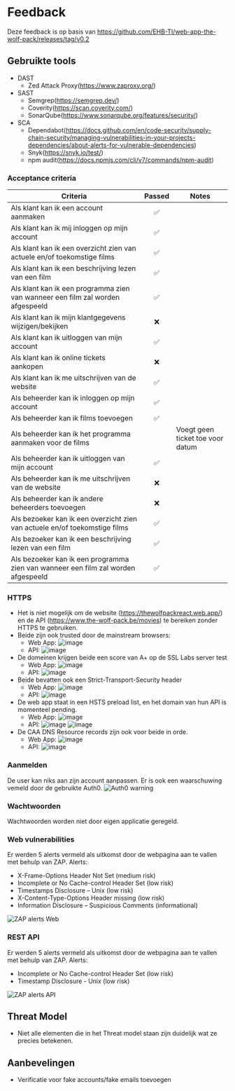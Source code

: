# Feedback
Deze feedback is op basis van https://github.com/EHB-TI/web-app-the-wolf-pack/releases/tag/v0.2

## Gebruikte tools
- DAST
    - Zed Attack Proxy(https://www.zaproxy.org/)
- SAST
    - Semgrep(https://semgrep.dev/)
    - Coverity(https://scan.coverity.com/)
    - SonarQube(https://www.sonarqube.org/features/security/)
- SCA
    - Dependabot(https://docs.github.com/en/code-security/supply-chain-security/managing-vulnerabilities-in-your-projects-dependencies/about-alerts-for-vulnerable-dependencies)
    - Snyk(https://snyk.io/test/)
    - npm audit(https://docs.npmjs.com/cli/v7/commands/npm-audit)

### Acceptance criteria

| Criteria                                                                              |  Passed | Notes |
| ------------------------------------------------------------------------------------- |  :----: | ----- |
| Als klant kan ik een account aanmaken | :white_check_mark: |
| Als klant kan ik mij inloggen op mijn account | :white_check_mark: |
| Als klant kan ik een overzicht zien van actuele en/of toekomstige films | :white_check_mark: |
| Als klant kan ik een beschrijving lezen van een film | :white_check_mark: |
| Als klant kan ik een programma zien van wanneer een film zal worden afgespeeld | :white_check_mark: |
| Als klant kan ik mijn klantgegevens wijzigen/bekijken | :x: |
| Als klant kan ik uitloggen van mijn account | :white_check_mark: |
| Als klant kan ik online tickets aankopen | :x: |
| Als klant kan ik me uitschrijven van de website | :white_check_mark: |
| Als beheerder kan ik inloggen op mijn account | :white_check_mark: |
| Als beheerder kan ik films toevoegen | :white_check_mark: |
| Als beheerder kan ik het programma aanmaken voor de films |  | Voegt geen ticket toe voor datum |
| Als beheerder kan ik uitloggen van mijn account | :white_check_mark: |
| Als beheerder kan ik me uitschrijven van de website | :x: |
| Als beheerder kan ik andere beheerders toevoegen | :x: |
| Als bezoeker kan ik een overzicht zien van actuele en/of toekomstige films | :white_check_mark: |
| Als bezoeker kan ik een beschrijving lezen van een film | :white_check_mark: |
| Als bezoeker kan ik een programma zien van wanneer een film zal worden afgespeeld | :white_check_mark: |

### HTTPS

- Het is niet mogelijk om de website (https://thewolfpackreact.web.app/) en de API (https://www.the-wolf-pack.be/movies) te bereiken zonder HTTPS te gebruiken.
- Beide zijn ook trusted door de mainstream browsers:
  - Web App: ![image](https://user-images.githubusercontent.com/44073137/145893922-20acf930-21b3-44d4-ac92-3fae86a28812.png)
  - API: ![image](https://user-images.githubusercontent.com/44073137/145893989-36ef9542-5650-4f67-9392-2fcc755e32b8.png)
- De domeinen krijgen beide een score van A+ op de SSL Labs server test
  - Web App: ![image](https://user-images.githubusercontent.com/44073137/145894085-87d4b7bf-f194-4eca-83ce-adddf42003fc.png)
  - API: ![image](https://user-images.githubusercontent.com/44073137/145894194-ad31e210-8d27-4649-89c2-46d868d6bd6d.png)
- Beide bevatten ook een Strict-Transport-Security header
  - Web App: ![image](https://user-images.githubusercontent.com/44073137/145894428-bc9b705b-a33a-4a04-a084-c835ea209063.png)
  - API: ![image](https://user-images.githubusercontent.com/44073137/145894476-5858098d-4244-4d47-a37c-89d5a4a0bb78.png)
- De web app staat in een HSTS preload list, en het domain van hun API is momenteel pending.
  - Web App: ![image](https://user-images.githubusercontent.com/44073137/145894730-f6943b0c-e965-4106-9b36-30d13a85ee46.png)
  - API: ![image](https://user-images.githubusercontent.com/44073137/145895036-443ee55d-9c98-41a5-833f-f185a8e5a5f5.png)
  ![image](https://user-images.githubusercontent.com/44073137/145894801-c59a2d49-fce0-4935-8706-44a649e66922.png)
- De CAA DNS Resource records zijn ook voor beide in orde.
  - Web App: ![image](https://user-images.githubusercontent.com/44073137/145894962-b5e50b4f-8075-4d00-82c8-8700c995ea40.png)
  - API: ![image](https://user-images.githubusercontent.com/44073137/145895071-0f18e9a0-9826-43f7-9a73-7bc8a39a4e8c.png)

### Aanmelden
De user kan niks aan zijn account aanpassen. Er is ook een waarschuwing vemeld door de gebruikte Auth0.
![Auth0 warning](https://cdn.discordapp.com/attachments/649230019817635854/920046685688844329/unknown.png)

### Wachtwoorden
Wachtwoorden worden niet door eigen applicatie geregeld.

### Web vulnerabilities
Er werden 5 alerts vermeld als uitkomst door de webpagina aan te vallen met behulp van ZAP.
Alerts:
- X-Frame-Options Header Not Set (medium risk)
- Incomplete or No Cache-control Header Set (low risk)
- Timestamps Disclosure – Unix (low risk)
- X-Content-Type-Options Header missing (low risk)
- Information Disclosure – Suspicious Comments (informational)

![ZAP alerts Web](https://cdn.discordapp.com/attachments/649230019817635854/920047817010077716/unknown.png)

### REST API
Er werden 5 alerts vermeld als uitkomst door de webpagina aan te vallen met behulp van ZAP.
Alerts:
- Incomplete or No Cache-control Header Set (low risk)
- Timestamp Disclosure - Unix (low risk)

![ZAP alerts API](https://cdn.discordapp.com/attachments/649230019817635854/920047215358140426/unknown.png)

## Threat Model
- Niet alle elementen die in het Threat model staan zijn duidelijk wat ze precies betekenen.

## Aanbevelingen
- Verificatie voor fake accounts/fake emails toevoegen
